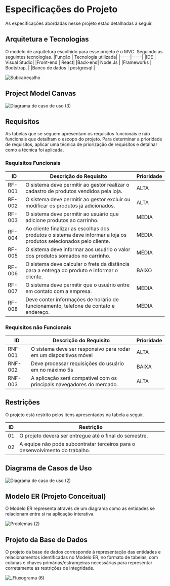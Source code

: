 # Especificações do Projeto

As especificações abordadas nesse projeto estão detalhadas a seguir.

## Arquitetura e Tecnologias

O modelo de arquitetura escolhido para esse projeto é o MVC. Seguindo as seguintes tecnologias.
|Função | Tecnologia utilizada|
|-----|-----|
|IDE | Visual Studio|
|Front-end | React|
|Back-end| Node.Js |
|Frameworks | Bootstrap, |
|Banco de dados | postgresql |

![Subcabeçalho](https://github.com/ICEI-PUC-Minas-PMV-ADS/pmv-ads-2024-1-e5-proj-empext-t6-econotecmg/assets/103226164/c0c85c9a-e4c0-46f6-8dad-e4fbb659254a)

## Project Model Canvas

![Diagrama de caso de uso (3)](https://github.com/ICEI-PUC-Minas-PMV-ADS/pmv-ads-2024-1-e5-proj-empext-t6-econotecmg/assets/103226164/8620940e-cb0a-4998-ab3b-a2d3d3afe0ba)

## Requisitos

As tabelas que se seguem apresentam os requisitos funcionais e não funcionais que detalham o escopo do projeto. Para determinar a prioridade de requisitos, aplicar uma técnica de priorização de requisitos e detalhar como a técnica foi aplicada.

### Requisitos Funcionais

|ID    | Descrição do Requisito  | Prioridade |
|------|-----------------------------------------|----|
|RF-001| O sistema deve permitir ao gestor realizar o cadastro de produtos vendidos pela loja. | ALTA | 
|RF-002| O sistema deve permitir ao gestor excluir ou modificar os produtos já adicionados.   | ALTA |
|RF-003| O sistema deve permitir ao usuário que adicione produtos ao carrinho.    | MÉDIA |
|RF-004| Ao cliente finalizar as escolhas dos produtos o sistema deve informar a loja os produtos selecionados pelo cliente.    | MÉDIA |
|RF-005| O sistema deve informar aos usuário o valor dos produtos somados no carrinho.    | MÉDIA |
|RF-006| O sistema deve calcular o frete da distância para a entrega do produto e informar o cliente.  | BAIXO |
|RF-007| O sistema deve permitir que o usuário entre em contato com a empresa.    | MÉDIA |
|RF-008| Deve conter informações de horário de funcionamento, telefone de contato e endereço.    | MÉDIA |

### Requisitos não Funcionais

|ID     | Descrição do Requisito  |Prioridade |
|-------|-------------------------|----|
|RNF-001| O sistema deve ser responsivo para rodar em um dispositivos móvel | ALTA | 
|RNF-002| Deve processar requisições do usuário em no máximo 5s |  BAIXA |
|RNF-003| A aplicação será compatível com os principais navegadores do mercado. |  ALTA |


## Restrições

O projeto está restrito pelos itens apresentados na tabela a seguir.

|ID| Restrição                                             |
|--|-------------------------------------------------------|
|01| O projeto deverá ser entregue até o final do semestre. |
|02| A equipe não pode subcontratar terceiros para o desenvolvimento do trabalho.        |


## Diagrama de Casos de Uso

![Diagrama de caso de uso (2)](https://github.com/ICEI-PUC-Minas-PMV-ADS/pmv-ads-2024-1-e5-proj-empext-t6-econotecmg/assets/103226164/9858f415-32c0-466e-ba8a-ed203d944ed7)

## Modelo ER (Projeto Conceitual)

O Modelo ER representa através de um diagrama como as entidades se relacionam entre si na aplicação interativa.

![Problemas  (2)](https://github.com/ICEI-PUC-Minas-PMV-ADS/pmv-ads-2024-1-e5-proj-empext-t6-econotecmg/assets/103226164/2ac3c873-c4a7-4d7f-b4bd-4d1a977d4aa9)



## Projeto da Base de Dados

O projeto da base de dados corresponde à representação das entidades e relacionamentos identificadas no Modelo ER, no formato de tabelas, com colunas e chaves primárias/estrangeiras necessárias para representar corretamente as restrições de integridade.

![_Fluxograma (6)](https://github.com/ICEI-PUC-Minas-PMV-ADS/pmv-ads-2024-1-e5-proj-empext-t6-econotecmg/assets/103226164/61f0580d-baf7-4bcf-802a-d6b56d418955)


